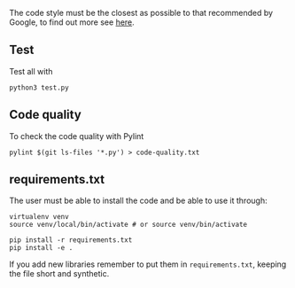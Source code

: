 The code style must be the closest as possible to that recommended by Google, to find out more see [here](https://google.github.io/styleguide/pyguide.html).

## Test

Test all with

```python3
python3 test.py
```

## Code quality

To check the code quality with Pylint

```console
pylint $(git ls-files '*.py') > code-quality.txt
```

## requirements.txt

The user must be able to install the code and be able to use it through:

```console
virtualenv venv
source venv/local/bin/activate # or source venv/bin/activate

pip install -r requirements.txt
pip install -e .
```

If you add new libraries remember to put them in `requirements.txt`, keeping the file short and synthetic.

